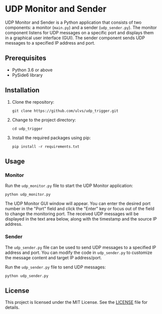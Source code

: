 # UDP Monitor and Sender

UDP Monitor and Sender is a Python application that consists of two components: a monitor (`main.py`) and a sender (`udp_sender.py`). The monitor component listens for UDP messages on a specific port and displays them in a graphical user interface (GUI). The sender component sends UDP messages to a specified IP address and port.

## Prerequisites

- Python 3.6 or above
- PySide6 library

## Installation

1. Clone the repository:

   ```shell
   git clone https://github.com/ulvs/udp_trigger.git
   ```

2. Change to the project directory:

   ```shell
   cd udp_trigger
   ```

3. Install the required packages using pip:

   ```shell
   pip install -r requirements.txt
   ```

## Usage

### Monitor

Run the `udp_monitor.py` file to start the UDP Monitor application:

```shell
python udp_monitor.py
```

The UDP Monitor GUI window will appear. You can enter the desired port number in the "Port" field and click the "Enter" key or focus out of the field to change the monitoring port. The received UDP messages will be displayed in the text area below, along with the timestamp and the source IP address.

### Sender

The `udp_sender.py` file can be used to send UDP messages to a specified IP address and port. You can modify the code in `udp_sender.py` to customize the message content and target IP address/port.

Run the `udp_sender.py` file to send UDP messages:

```shell
python udp_sender.py
```

## License

This project is licensed under the MIT License. See the [LICENSE](LICENSE) file for details.
```